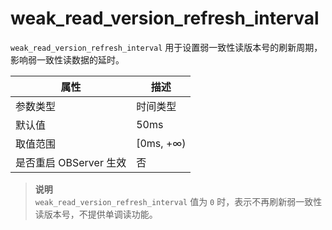 weak_read_version_refresh_interval 
=======================================================

`weak_read_version_refresh_interval` 用于设置弱一致性读版本号的刷新周期，影响弱一致性读数据的延时。


|      **属性**      |   **描述**   |
|------------------|------------|
| 参数类型             | 时间类型       |
| 默认值              | 50ms       |
| 取值范围             | \[0ms, +∞) |
| 是否重启 OBServer 生效 | 否          |


> **说明**<br>
> `weak_read_version_refresh_interval` 值为 `0` 时，表示不再刷新弱一致性读版本号，不提供单调读功能。

